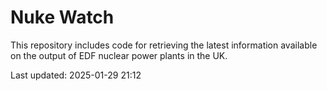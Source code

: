# Nuke Watch

This repository includes code for retrieving the latest information available on the output of EDF nuclear power plants in the UK.

Last updated: 2025-01-29 21:12